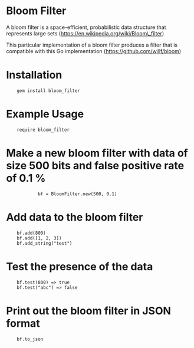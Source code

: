 # Bloom Filter 

A bloom filter is a space-efficient, probabilistic data structure that represents large sets (https://en.wikipedia.org/wiki/Bloom\_filter)

This particular implementation of a bloom filter produces a filter that is compatible with this Go implementation (https://github.com/willf/bloom)

# Installation
		gem install bloom_filter
# Example Usage

		require bloom_filter
                
  # Make a new bloom filter with data of size 500 bits and false positive rate of 0.1 %
                bf = BloomFilter.new(500, 0.1)
              
  # Add data to the bloom filter
  		bf.add(800)
   		bf.add([1, 2, 3])
		bf.add_string("test")
 
  # Test the presence of the data
		bf.test(800) => true
		bf.test("abc") => false

  # Print out the bloom filter in JSON format
		bf.to_json

 


